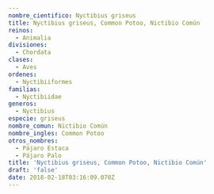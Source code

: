 ```yaml
---
nombre_cientifico: Nyctibius griseus 
title: Nyctibius griseus, Common Potoo, Nictibio Común
reinos:
  - Animalia
divisiones:
  - Chordata
clases:
  - Aves
ordenes:
  - Nyctibiiformes
familias:
  - Nyctibiidae
generos:
  - Nyctibius
especie: griseus
nombre_comun: Nictibio Común
nombre_ingles: Common Potoo
otros_nombres:
  - Pájaro Estaca
  - Pájaro Palo
title: 'Nyctibius griseus, Common Potoo, Nictibio Común'
draft: 'false'
date: 2018-02-18T03:16:09.070Z
---
```



